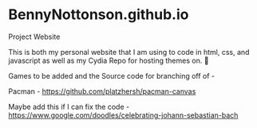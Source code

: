 # BennyNottonson.github.io
Project Website

This is both my personal website that I am using to code in html, css, and javascript as well as my Cydia Repo for hosting themes on.
:tada:

Games to be added and the Source code for branching off of -

Pacman - https://github.com/platzhersh/pacman-canvas


Maybe add this if I can fix the code - 
https://www.google.com/doodles/celebrating-johann-sebastian-bach
